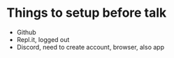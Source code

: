 # Things to setup before talk
* Github
* Repl.it, logged out
* Discord, need to create account, browser, also app
